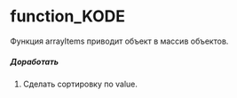 # function_KODE

Функция arrayItems приводит объект в массив объектов.

##### Доработать

1. Сделать сортировку по value.
